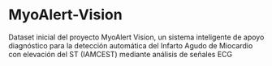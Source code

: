 # MyoAlert-Vision
Dataset inicial del proyecto MyoAlert Vision, un sistema inteligente de apoyo diagnóstico para la detección automática del Infarto Agudo de Miocardio con elevación del ST (IAMCEST) mediante análisis de señales ECG
